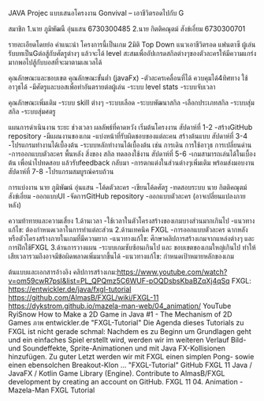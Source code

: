 JAVA Projec
แบบเสนอโครงงาน
Gonvival – เอาชีวิตรอดไปกับ G

สมาชิก
1.นาย ภูมิพัฒนื อุ่นแสน 6730300485
2.นาย กิตติคณุตม์ สังข์เอี่ยม 6730300701

รายละเอียดโดยย่อ
คำแนะนำ
โครงการนี้เป็นเกม 2มิติ Top Down แนวเอาชีวิตรอด แฟนตาซี ผู้เล่นรับบทเป็นGต่อสู้กับศัตรูต่างๆ แล้วจะได้ level สะสมเพื่ออัปเกรดสกิลต่างๆของตัวละครให้มีความแกร่งมากพอไปสู้กับบอสที่จะมาตามเลเวลได้

คุณลักษณะและขอบเขต
คุณลักษณะขั้นต่ำ
(javaFx)
-ตัวละครเคลื่อนที่ได้ ควบคุมได้4ทิศทาง ใช้อาวุธได้ 
-มีศัตรูและบอสเพื่อทำอันตรายต่อผู้เล่น
-ระบบ level stats
-ระบบจับเวลา

คุณลักษณะเพิ่มเติม
-ระบบ skill ต่างๆ
-ระบบเลือด
-ระบบพัฒนาสกิล
-เลือกประเภทสกิล
-ระบบสุ่มสกิล
-ระบบสุ่มศตรู

แผนการดำเนินงาน
ระยะ    ช่วงเวลา    ผลลัพธ์ที่คาดหวัง
เริ่มต้นโครงงาน    สัปดาห์ที่ 1-2    -สร้างGitHub repository
-มีแผนงานของเกม
-แบ่งหน้าที่รับผิดชอบของแต่ละคน
สร้างต้นแบบ    สัปดาห์ที่ 3-4    -โปรแกรมทำงานได้เบื้องต้น
-ระบบหลักทำงานได้เบื้องต้น เช่น การเดิน การใช้อาวุธ การเปลี่ยนด่าน
-การออกแบบตัวละคร พื้นหลัง สิ่งของ สกิล
ทดลองใช้งาน    สัปดาห์ที่ 5-6    -เกมสามารถเล่นได้ในเบื้องต้น เพื่อนำไปทดสอบ แล้วรับfeedback กลับมา
-การตกแต่งในส่วนต่างๆเพิ่มเติม
พร้อมส่งมอบงาน    สัปดาห์ที่ 7-8    -โปรแกรมสมบูรณ์ครบถ้วน

การแบ่งงาน
นาย ภูมิพัฒน์ อุ่นแสน
    -โค้ดตัวละคร
    -เขียนโค้ดศัตรู
    -ทดสอบระบบ
นาย กิตติคณุตม์ สังข์เอี่ยม
    -ออกแบบUI
    -จัดการGitHub repository
    -ออกแบบตัวละคร
(อาจเปลี่ยนแปลงภายหลัง)

ความท้าทายและความเสี่ยง
1.ด้านเวลา
    -ใช้เวลาในตัวโครงสร้างของเกมบางส่วนมากเกินไป
      -แนวทางแก้ไข: ต้องกำหนดเวลาในการทำแต่ละส่วน
2.ด้านเทคนิค FXGL
    -การออกแบบตัวละคร ฉากหลัง หรือตัวโครงสร้างภายในเกมที่มีความยาก
      -แนวทางแก้ไข: ศึกษาคลิปการสร้างเกมจากแหล่งต่างๆ และการฝึกใช้FXGL
3.ด้านการวางแผน 
  -ระบบเกมซับซ้อนเกินไป และ ขอบเขตของเกมใหญ่เกินไป ทำให้เสียเวลารวมถึงอาจมีข้อผิดพลาดเพิ่มมากขึ้นได้
        -แนวทางแก้ไข: กำหนดเป้าหมายหลักของเกม

ต้นแบบและเอกสารอ้างอิง
คลิปการสร้างเกม:https://www.youtube.com/watch?v=om59cwR7psI&list=PL_QPQmz5C6WUF-pOQDsbsKbaBZqXj4qSq
FXGL: https://entwickler.de/java/fxgl-tutorial 
        https://github.com/AlmasB/FXGL/wiki/FXGL-11
        https://dykstrom.github.io/mazela-man-web/04_animation/
YouTube
RyiSnow
How to Make a 2D Game in Java #1 - The Mechanism of 2D Games
ภาพ
entwickler.de
"FXGL-Tutorial"
Die Agenda dieses Tutorials zu FXGL ist nicht gerade schmal: Nachdem es zu Beginn um Grundlagen geht und ein einfaches Spiel erstellt wird, werden wir im weiteren Verlauf Bild- und Soundeffekte, Sprite-Animationen und mit Java FX-Kollisionen hinzufügen. Zu guter Letzt werden wir mit FXGL einen simplen Pong- sowie einen ebensolchen Breakout-Klon ...
"FXGL-Tutorial"
GitHub
FXGL 11
Java / JavaFX / Kotlin Game Library (Engine). Contribute to AlmasB/FXGL development by creating an account on GitHub.
FXGL 11
04. Animation - Mazela-Man FXGL Tutorial
